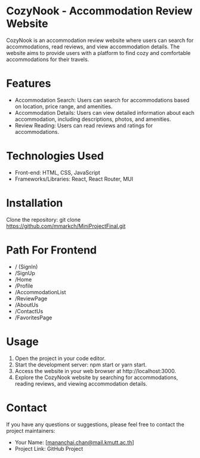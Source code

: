 # CozyNook - Accommodation Review Website
CozyNook is an accommodation review website where users can search for accommodations, read reviews, and view accommodation details. The website aims to provide users with a platform to find cozy and comfortable accommodations for their travels.

# Features
- Accommodation Search: Users can search for accommodations based on location, price range, and amenities.
- Accommodation Details: Users can view detailed information about each accommodation, including descriptions, photos, and amenities.
- Review Reading: Users can read reviews and ratings for accommodations.
# Technologies Used
- Front-end: HTML, CSS, JavaScript
- Frameworks/Libraries: React, React Router, MUI
# Installation
Clone the repository: git clone https://github.com/mmarkch/MiniProjectFinal.git

# Path For Frontend 
- / (SignIn)
- /SignUp
- /Home
- /Profile
- /AccommodationList
- /ReviewPage
- /AboutUs
- /ContactUs
- /FavoritesPage
# Usage
1. Open the project in your code editor.
2. Start the development server: npm start or yarn start.
3. Access the website in your web browser at http://localhost:3000.
4. Explore the CozyNook website by searching for accommodations, reading reviews, and viewing accommodation details.
# Contact
If you have any questions or suggestions, please feel free to contact the project maintainers:

- Your Name: [mananchai.chan@mail.kmutt.ac.th]
- Project Link: GitHub Project
